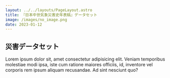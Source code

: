 ```yaml
---
layout: ../../layouts/PageLayout.astro
title: 『日本中世気象災害史年表稿』データセット
image: /images/no_image.png
date: 2023-01-12
---
```

## 災害データセット

Lorem ipsum dolor sit, amet consectetur adipisicing elit. Veniam temporibus molestiae modi ipsa, iste cum ratione maiores officiis, id, inventore vel corporis rem ipsum aliquam recusandae. Ad sint nesciunt quo?
